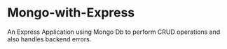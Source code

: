 # Mongo-with-Express
An Express Application using Mongo Db to perform CRUD operations and also handles backend errors.
